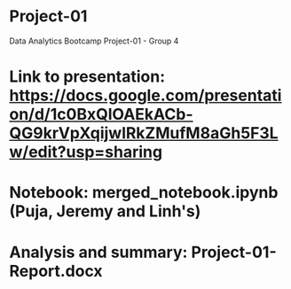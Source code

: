 # Project-01
Data Analytics Bootcamp Project-01 - Group 4
# Link to presentation: https://docs.google.com/presentation/d/1c0BxQlOAEkACb-QG9krVpXqijwlRkZMufM8aGh5F3Lw/edit?usp=sharing
# Notebook: merged_notebook.ipynb (Puja, Jeremy and Linh's)
# Analysis and summary: Project-01-Report.docx
